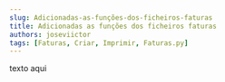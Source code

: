 ```yaml
---
slug: Adicionadas-as-funções-dos-ficheiros-faturas
title: Adicionadas as funções dos ficheiros faturas
authors: joseviictor
tags: [Faturas, Criar, Imprimir, Faturas.py]
---
```


texto aqui
